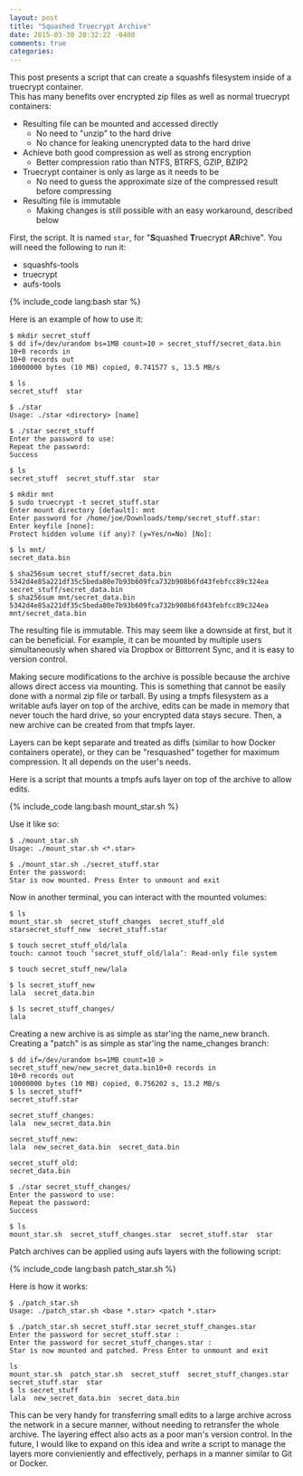 ```yaml
---
layout: post
title: "Squashed Truecrypt Archive"
date: 2015-03-30 20:32:22 -0400
comments: true
categories: 
---
```


This post presents a script that can create a squashfs filesystem inside of a truecrypt container.  
This has many benefits over encrypted zip files as well as normal truecrypt containers:

- Resulting file can be mounted and accessed directly
    - No need to "unzip" to the hard drive
    - No chance for leaking unencrypted data to the hard drive
 - Achieve both good compression as well as strong encryption
    - Better compression ratio than NTFS, BTRFS, GZIP, BZIP2
 - Truecrypt container is only as large as it needs to be
    - No need to guess the approximate size of the compressed result before compressing
 - Resulting file is immutable
    - Making changes is still possible with an easy workaround, described below

First, the script. It is named `star`, for "**S**quashed **T**ruecrypt **AR**chive". You will need the following to run it:

 - squashfs-tools
 - truecrypt
 - aufs-tools

{% include_code lang:bash star %}

Here is an example of how to use it:

    $ mkdir secret_stuff
    $ dd if=/dev/urandom bs=1MB count=10 > secret_stuff/secret_data.bin
    10+0 records in
    10+0 records out
    10000000 bytes (10 MB) copied, 0.741577 s, 13.5 MB/s
    
    $ ls
    secret_stuff  star
    
    $ ./star 
    Usage: ./star <directory> [name]
    
    $ ./star secret_stuff
    Enter the password to use:
    Repeat the password:
    Success
    
    $ ls
    secret_stuff  secret_stuff.star  star
    
    $ mkdir mnt
    $ sudo truecrypt -t secret_stuff.star 
    Enter mount directory [default]: mnt
    Enter password for /home/joe/Downloads/temp/secret_stuff.star: 
    Enter keyfile [none]: 
    Protect hidden volume (if any)? (y=Yes/n=No) [No]: 
    
    $ ls mnt/
    secret_data.bin
    
    $ sha256sum secret_stuff/secret_data.bin 
    5342d4e85a221df35c5beda80e7b93b609fca732b908b6fd43febfcc89c324ea  secret_stuff/secret_data.bin
    $ sha256sum mnt/secret_data.bin 
    5342d4e85a221df35c5beda80e7b93b609fca732b908b6fd43febfcc89c324ea  mnt/secret_data.bin

The resulting file is immutable. This may seem like a downside at first, but it can be beneficial. For example, it can be mounted by multiple users simultaneously when shared via Dropbox or Bittorrent Sync, and it is easy to version control.

Making secure modifications to the archive is possible because the archive allows direct access via mounting. This is something that cannot be easily done with a normal zip file or tarball. By using a tmpfs filesystem as a writable aufs layer on top of the archive, edits can be made in memory that never touch the hard drive, so your encrypted data stays secure. Then, a new archive can be created from that tmpfs layer.

Layers can be kept separate and treated as diffs (similar to how Docker containers operate), or they can be "resquashed" together for maximum compression. It all depends on the user's needs.

Here is a script that mounts a tmpfs aufs layer on top of the archive to allow edits.

{% include_code lang:bash mount_star.sh %}
    
Use it like so:

    $ ./mount_star.sh 
    Usage: ./mount_star.sh <*.star>

    $ ./mount_star.sh ./secret_stuff.star 
    Enter the password:
    Star is now mounted. Press Enter to unmount and exit
    
Now in another terminal, you can interact with the mounted volumes:

    $ ls
    mount_star.sh  secret_stuff_changes  secret_stuff_old  starsecret_stuff_new  secret_stuff.star
    
    $ touch secret_stuff_old/lala
    touch: cannot touch ‘secret_stuff_old/lala’: Read-only file system
    
    $ touch secret_stuff_new/lala
    
    $ ls secret_stuff_new
    lala  secret_data.bin
    
    $ ls secret_stuff_changes/
    lala

Creating a new archive is as simple as star'ing the name_new branch. Creating a "patch" is as simple as star'ing the name_changes branch:

    $ dd if=/dev/urandom bs=1MB count=10 > secret_stuff_new/new_secret_data.bin10+0 records in
    10+0 records out
    10000000 bytes (10 MB) copied, 0.756202 s, 13.2 MB/s
    $ ls secret_stuff*
    secret_stuff.star
    
    secret_stuff_changes:
    lala  new_secret_data.bin
    
    secret_stuff_new:
    lala  new_secret_data.bin  secret_data.bin
    
    secret_stuff_old:
    secret_data.bin

    $ ./star secret_stuff_changes/
    Enter the password to use:
    Repeat the password:
    Success
    
    $ ls
    mount_star.sh  secret_stuff_changes.star  secret_stuff.star  star
    
Patch archives can be applied using aufs layers with the following script:

{% include_code lang:bash patch_star.sh %}
    
Here is how it works:
    
    $ ./patch_star.sh 
    Usage: ./patch_star.sh <base *.star> <patch *.star>
    
    $ ./patch_star.sh secret_stuff.star secret_stuff_changes.star 
    Enter the password for secret_stuff.star :
    Enter the password for secret_stuff_changes.star :
    Star is now mounted and patched. Press Enter to unmount and exit

    ls
    mount_star.sh  patch_star.sh  secret_stuff  secret_stuff_changes.star  secret_stuff.star  star
    $ ls secret_stuff
    lala  new_secret_data.bin  secret_data.bin
    
This can be very handy for transferring small edits to a large archive across the network in a secure manner, without needing to retransfer the whole archive. The layering effect also acts as a poor man's version control. In the future, I would like to expand on this idea and write a script to manage the layers more convieniently and effectively, perhaps in a manner similar to Git or Docker.
